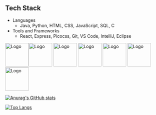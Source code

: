 Tech Stack
---
  - Languages
    - Java, Python, HTML, CSS, JavaScript, SQL, C
  - Tools and Frameworks
    - React, Express, Picocss, Git, VS Code, IntelliJ, Eclipse

<img src="https://user-images.githubusercontent.com/25181517/117201156-9a724800-adec-11eb-9a9d-3cd0f67da4bc.png" alt="Logo" width="75" /><img src="https://user-images.githubusercontent.com/25181517/183859966-a3462d8d-1bc7-4880-b353-e2cbed900ed6.png" alt="Logo" width="75" />
<img src="https://user-images.githubusercontent.com/25181517/117201156-9a724800-adec-11eb-9a9d-3cd0f67da4bc.png" alt="Logo" width="75" />
<img src="https://user-images.githubusercontent.com/25181517/117201156-9a724800-adec-11eb-9a9d-3cd0f67da4bc.png" alt="Logo" width="75" />
<img src="https://user-images.githubusercontent.com/25181517/117201156-9a724800-adec-11eb-9a9d-3cd0f67da4bc.png" alt="Logo" width="75" />
<img src="https://user-images.githubusercontent.com/25181517/117201156-9a724800-adec-11eb-9a9d-3cd0f67da4bc.png" alt="Logo" width="75" />
<img src="https://user-images.githubusercontent.com/25181517/117201156-9a724800-adec-11eb-9a9d-3cd0f67da4bc.png" alt="Logo" width="75" />



[![Anurag's GitHub stats](https://github-readme-stats.vercel.app/api?username=dleonsilva7226)](https://github.com/dleonsilva7226/github-readme-stats)

[![Top Langs](https://github-readme-stats.vercel.app/api/top-langs/?username=dleonsilva7226)](https://github.com/dleonsilva7226/github-readme-stats)




<!---
dleonsilva7226/dleonsilva7226 is a ✨ special ✨ repository because its `README.md` (this file) appears on your GitHub profile.
You can click the Preview link to take a look at your changes.
--->
